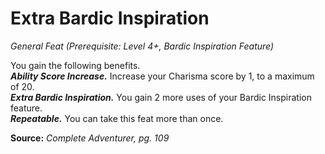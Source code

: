 # Extra Bardic Inspiration
*General Feat (Prerequisite: Level 4+, Bardic Inspiration Feature)*

You gain the following benefits.  
***Ability Score Increase.*** Increase your Charisma score by 1, to a maximum of 20.  
***Extra Bardic Inspiration.*** You gain 2 more uses of your Bardic Inspiration feature.  
***Repeatable.*** You can take this feat more than once.



**Source:** *Complete Adventurer, pg. 109*